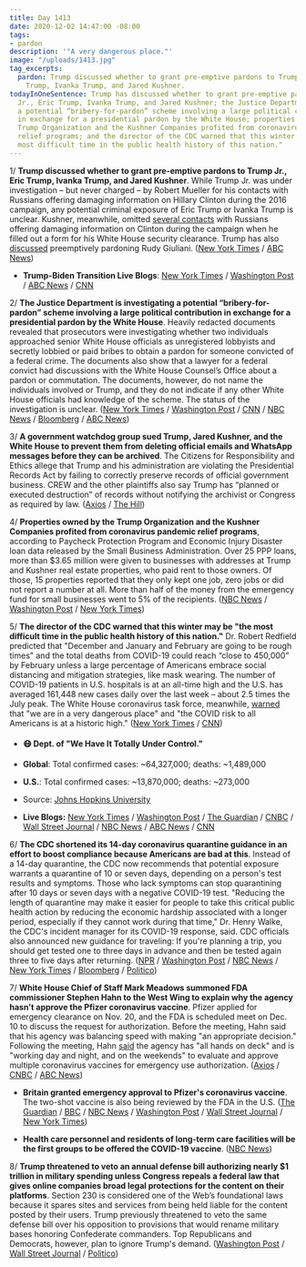 ```yaml
---
title: Day 1413
date: 2020-12-02 14:47:00 -08:00
tags:
- pardon
description: '"A very dangerous place."'
image: "/uploads/1413.jpg"
tag_excerpts:
  pardon: Trump discussed whether to grant pre-emptive pardons to Trump Jr., Eric
    Trump, Ivanka Trump, and Jared Kushner.
todayInOneSentence: Trump has discussed whether to grant pre-emptive pardons to Trump
  Jr., Eric Trump, Ivanka Trump, and Jared Kushner; the Justice Department is investigating
  a potential “bribery-for-pardon” scheme involving a large political contribution
  in exchange for a presidential pardon by the White House; properties owned by the
  Trump Organization and the Kushner Companies profited from coronavirus pandemic
  relief programs; and the director of the CDC warned that this winter may be "the
  most difficult time in the public health history of this nation."
---
```


1/ **Trump discussed whether to grant pre-emptive pardons to Trump Jr., Eric Trump, Ivanka Trump, and Jared Kushner**.  While Trump Jr. was under investigation – but never charged – by Robert Mueller for his contacts with Russians offering damaging information on Hillary Clinton during the 2016 campaign, any potential criminal exposure of Eric Trump or Ivanka Trump is unclear. Kushner, meanwhile, omitted [several contacts](https://whatthefuckjusthappenedtoday.com/2017/07/12/day-174/#3-the-white-house-won%E2%80%99t-say-whether) with Russians offering damaging information on Clinton during the campaign when he filled out a form for his White House security clearance. Trump has also [discussed](https://whatthefuckjusthappenedtoday.com/2020/12/01/day-1412/#5-trump-and-rudy-giuliani-discussed) preemptively pardoning Rudy Giuliani. ([New York Times](https://www.nytimes.com/2020/12/01/us/politics/rudy-giuliani-pardon.html) / [ABC News](https://abcnews.go.com/Politics/white-house-vetting-pardon-requests-push-trump-preemptively/story?id=74482289))

* **Trump-Biden Transition Live Blogs**: [New York Times](https://www.nytimes.com/live/2020/12/02/us/joe-biden-tump/) / [Washington Post](https://www.washingtonpost.com/politics/2020/12/02/joe-biden-trump-transition-live-updates/) / [ABC News](https://abcnews.go.com/Politics/live-updates/2020-election-vote-results-court-transition/?id=74449971&cid=clicksource_4380645_2_heads_hero_live_twopack_hed) / [CNN](https://www.cnn.com/politics/live-news/biden-trump-us-election-news-12-02-20/index.html)

2/ **The Justice Department is investigating a potential “bribery-for-pardon” scheme involving a large political contribution in exchange for a presidential pardon by the White House**. Heavily redacted documents revealed that prosecutors were investigating whether two individuals approached senior White House officials as unregistered lobbyists and secretly lobbied or paid bribes to obtain a pardon for someone convicted of a federal crime. The documents also show that a lawyer for a federal convict had discussions with the White House Counsel’s Office about a pardon or commutation. The documents, however, do not name the individuals involved or Trump, and they do not indicate if any other White House officials had knowledge of the scheme. The status of the investigation is unclear. ([New York Times](https://www.nytimes.com/2020/12/01/us/politics/bribery-scheme-trump-pardon.html) / [Washington Post](https://www.washingtonpost.com/local/legal-issues/bribe-for-pardon-investigation/2020/12/01/2b7be1e6-342e-11eb-b59c-adb7153d10c2_story.html) / [CNN](https://www.cnn.com/2020/12/01/politics/presidential-pardon-justice-department/index.html) / [NBC News](https://www.nbcnews.com/politics/justice-department/doj-investigating-potential-white-house-bribery-pardon-scheme-n1249609) / [Bloomberg](https://www.bloomberg.com/news/articles/2020-12-02/in-bribe-for-pardon-plot-doj-leaves-trail-of-legal-bread-crumbs?srnd=premium&sref=MIBMEEoj) / [ABC News](https://abcnews.go.com/Politics/doj-investigating-criminal-bribery-presidential-pardon-scheme/story?id=74492879))

3/ **A government watchdog group sued Trump, Jared Kushner, and the White House to prevent them from deleting official emails and WhatsApp messages before they can be archived**. The Citizens for Responsibility and Ethics allege that Trump and his administration are violating the Presidential Records Act by failing to correctly preserve records of official government business. CREW and the other plaintiffs also say Trump has “planned or executed destruction” of records without notifying the archivist or Congress as required by law. ([Axios](https://www.axios.com/trump-kushner-white-house-sued-watchdog-records-f816f2b4-e50d-46cb-9d05-80789858dce7.html) / [The Hill](https://thehill.com/regulation/court-battles/528282-trump-kushner-white-house-sued-by-watchdog-to-prevent-illegal))

4/ **Properties owned by the Trump Organization and the Kushner Companies profited from coronavirus pandemic relief programs**, according to Paycheck Protection Program and Economic Injury Disaster loan data released by the Small Business Administration. Over 25 PPP loans, more than $3.65 million were given to businesses with addresses at Trump and Kushner real estate properties, who paid rent to those owners. Of those, 15  properties reported that they only kept one job, zero jobs or did not report a number at all. More than half of the money from the emergency fund for small businesses went to 5% of the recipients. ([NBC News](https://www.nbcnews.com/business/business-news/release-ppp-loan-recipients-data-reveals-troubling-patterns-n1249629) / [Washington Post](https://www.washingtonpost.com/business/2020/12/01/ppp-sba-data/) / [New York Times](https://www.nytimes.com/2020/12/02/business/paycheck-protection-program-coronavirus.html))

5/ **The director of the CDC warned that this winter may be "the most difficult time in the public health history of this nation."** Dr. Robert Redfield predicted that "December and January and February are going to be rough times" and the total deaths from COVID-19 could reach “close to 450,000” by February unless a large percentage of Americans embrace social distancing and mitigation strategies, like mask wearing. The number of COVID-19 patients in U.S. hospitals is at an all-time high and the U.S. has averaged 161,448 new cases daily over the last week – about 2.5 times the July peak. The White House coronavirus task force, meanwhile, [warned](https://www.cnn.com/2020/12/02/politics/white-house-coronavirus-task-force-states-report/index.html) that  "we are in a very dangerous place" and "the COVID risk to all Americans is at a historic high." ([New York Times](https://www.nytimes.com/live/2020/12/02/world/covid-19-coronavirus/redfield-warns-this-winter-may-be-the-most-difficult-time-in-the-public-health-history-of-the-us) / [CNN](https://edition.cnn.com/2020/12/02/health/us-coronavirus-wednesday/index.html))

* #### 😷 Dept. of "We Have It Totally Under Control."

* **Global**: Total confirmed cases: \~64,327,000; deaths: \~1,489,000

* **U.S.**: Total confirmed cases: \~13,870,000; deaths: \~273,000

* Source: [Johns Hopkins University](https://coronavirus.jhu.edu/map.html)

* **Live Blogs:** [New York Times](https://www.nytimes.com/live/2020/12/02/world/covid-19-coronavirus/) / [Washington Post](https://www.washingtonpost.com/nation/2020/12/02/coronavirus-covid-live-updates-us/) / [The Guardian](https://www.theguardian.com/us-news/live/2020/dec/02/us-election-donald-trump-joe-biden-william-barr-coronavirus-covid-19-live-updates) / [CNBC](https://www.cnbc.com/2020/12/02/coronavirus-live-updates.html) / [Wall Street Journal](https://www.wsj.com/livecoverage/latest-updates/covid?mod=hp_theme_coronavirus-ribbon) / [NBC News](https://www.nbcnews.com/news/us-news/live-blog/2020-12-02-covid-live-updates-n1249652) / [ABC News](https://abcnews.go.com/Health/live-updates/coronavirus/?id=74456908) / [CNN](https://www.cnn.com/world/live-news/coronavirus-pandemic-12-02-20-intl/index.html)

6/ **The CDC shortened its 14-day coronavirus quarantine guidance in an effort to boost compliance because Americans are bad at this**. Instead of a 14-day quarantine, the CDC now recommends that potential exposure warrants a quarantine of 10 or seven days, depending on a person's test results and symptoms. Those who lack symptoms can stop quarantining after 10 days or seven days with a negative COVID-19 test. "Reducing the length of quarantine may make it easier for people to take this critical public health action by reducing the economic hardship associated with a longer period, especially if they cannot work during that time," Dr. Henry Walke, the CDC's incident manager for its COVID-19 response, said. CDC officials also announced new guidance for traveling: If you're planning a trip, you should get tested one to three days in advance and then be tested again three to five days after returning. ([NPR](https://www.npr.org/2020/12/02/941355347/cdc-shortens-its-covid-19-quarantine-recommendations) / [Washington Post](https://www.washingtonpost.com/health/cdc-quarantine-time-covid/2020/12/02/18159172-349e-11eb-b59c-adb7153d10c2_story.html) / [NBC News](https://www.nbcnews.com/health/health-news/cdc-shortens-quarantine-period-10-days-no-symptoms-n1249704) / [New York Times](https://www.nytimes.com/live/2020/12/02/world/covid-19-coronavirus/the-cdc-warns-americans-not-to-travel-for-the-holidays-and-outlines-ways-to-shorten-quarantine-times) / [Bloomberg](https://www.bloomberg.com/news/articles/2020-12-02/cdc-updates-quarantine-travel-advice-amid-winter-s-covid-threat?sref=MIBMEEoj) / [Politico](https://www.politico.com/news/2020/12/02/cdc-recommends-postponing-holiday-travel-as-covid-surges-442208))

7/ **White House Chief of Staff Mark Meadows summoned FDA commissioner Stephen Hahn to the West Wing to explain why the agency hasn't approve the Pfizer coronavirus vaccine**. Pfizer applied for emergency clearance on Nov. 20, and the FDA is scheduled meet on Dec. 10 to discuss the request for authorization. Before the meeting, Hahn said that his agency was balancing speed with making "an appropriate decision." Following the meeting, Hahn [said](https://abcnews.go.com/Politics/fda-working-day-night-covid-19-vaccine-emergency/story?id=74491765) the agency has "all hands on deck" and is "working day and night, and on the weekends" to evaluate and approve multiple coronavirus vaccines for emergency use authorization. ([Axios](https://www.axios.com/fda-chief-called-to-west-wing-0963a1cb-f2c0-4140-b5d9-1441356ada6e.html) / [CNBC](https://www.cnbc.com/2020/12/01/covid-white-house-summons-fda-chief-to-discuss-why-agency-isnt-moving-faster-on-vaccine.html) / [ABC News](https://abcnews.go.com/Politics/fda-chief-summoned-white-house-amid-pressure-authorize/story?id=74480021%20\*%20https://abcnews.go.com/Politics/fda-working-day))

* **Britain granted emergency approval to Pfizer's coronavirus vaccine**. The two-shot vaccine is also being reviewed by the FDA in the U.S. ([The Guardian](https://www.theguardian.com/society/2020/dec/02/pfizer-biontech-covid-vaccine-wins-licence-for-use-in-the-uk) / [BBC](https://www.bbc.com/news/health-55145696) / [NBC News](https://www.nbcnews.com/news/world/u-k-becomes-first-country-approve-pfizer-biontech-covid-19-n1249651) / [Washington Post](https://www.washingtonpost.com/world/europe/britain-pfizer-coronavirus-vaccine/2020/12/02/90f7276e-3470-11eb-9699-00d311f13d2d_story.html) / [Wall Street Journal](https://www.wsj.com/articles/pfizer-and-biontechs-covid-19-vaccine-wins-u-k-authorization-11606893360?mod=djemalertNEWS) / [New York Times](https://www.nytimes.com/2020/12/02/world/europe/pfizer-coronavirus-vaccine-approved-uk.html))

* **Health care personnel and residents of long-term care facilities will be the first groups to be offered the COVID-19 vaccine**. ([NBC News](https://www.nbcnews.com/health/health-news/advisory-panel-meets-decide-who-should-get-first-covid-vaccines-n1249569))

8/ **Trump threatened to veto an annual defense bill authorizing nearly $1 trillion in military spending unless Congress repeals a federal law that gives online companies broad legal protections for the content on their platforms**. Section 230 is considered one of the Web’s foundational laws because it spares sites and services from being held liable for the content posted by their users. Trump previously threatened to veto the same defense bill over his opposition to provisions that would rename military bases honoring Confederate commanders. Top Republicans and Democrats, however, plan to ignore Trump's demand. ([Washington Post](https://www.washingtonpost.com/technology/2020/12/01/trump-repeal-section-230-ndaa/) / [Wall Street Journal](https://www.wsj.com/articles/trump-threatens-to-veto-defense-bill-if-tech-liability-provision-stands-11606879398?st=i57eeubeaulfwjk) / [Politico](https://www.politico.com/news/2020/12/02/congress-trump-veto-threat-defense-bill-442209))